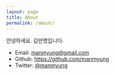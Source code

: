 ```yaml
---
layout: page
title: About
permalink: /about/
---
```


안녕하세요. 김만명입니다.

- Email: <manmyung@gmail.com>
- Github: <https://github.com/manmyung>
- Twitter: [@manmyung](https://twitter.com/manmyung)

